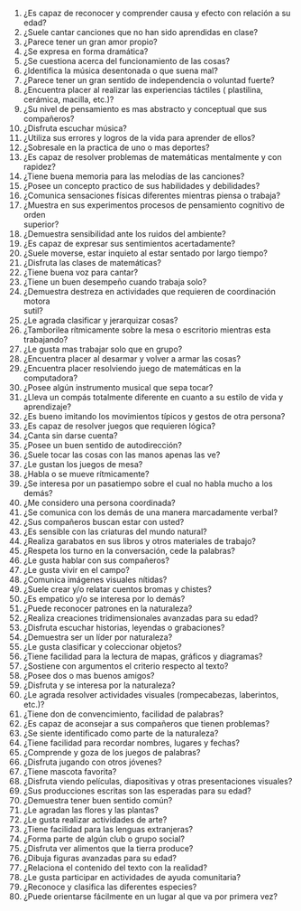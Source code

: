 1. ¿Es capaz de reconocer y comprender causa y efecto con relación a su   edad? 
2. ¿Suele cantar canciones que no han sido aprendidas en clase? 
3. ¿Parece tener un gran amor propio? 
4. ¿Se expresa en forma dramática? 
5. ¿Se cuestiona acerca del funcionamiento de las cosas? 
6. ¿Identifica la música desentonada o que suena mal? 
7. ¿Parece tener un gran sentido de independencia o voluntad fuerte? 
8. ¿Encuentra placer al realizar las experiencias táctiles   ( plastilina,  
     cerámica, macilla, etc.)? 
9. ¿Su nivel de pensamiento es mas abstracto y conceptual que sus  
     compañeros? 
10. ¿Disfruta escuchar música? 
11. ¿Utiliza sus errores y logros de la vida para aprender de ellos? 
12. ¿Sobresale en la practica de uno o mas deportes? 
13. ¿Es capaz de resolver problemas de matemáticas mentalmente y con    
      rapidez? 
14. ¿Tiene buena memoria para las melodías de las canciones? 
15. ¿Posee un concepto practico de sus habilidades y debilidades?  
16. ¿Comunica sensaciones físicas diferentes mientras piensa o trabaja?  
17. ¿Muestra en sus experimentos procesos de pensamiento cognitivo de orden  
       superior? 
18. ¿Demuestra sensibilidad ante los ruidos del ambiente? 
19. ¿Es capaz de expresar sus sentimientos acertadamente? 
20. ¿Suele moverse, estar inquieto al estar sentado por largo tiempo? 
21. ¿Disfruta las clases de matemáticas? 
22. ¿Tiene buena voz para cantar? 
23. ¿Tiene un buen desempeño cuando trabaja solo? 
24. ¿Demuestra destreza en actividades que requieren de coordinación motora  
        sutil? 
25. ¿Le agrada clasificar y jerarquizar cosas? 
26. ¿Tamborilea rítmicamente sobre la mesa o escritorio mientras esta    
       trabajando? 
27. ¿Le gusta mas trabajar solo que en grupo? 
28. ¿Encuentra placer al desarmar y volver a armar las cosas? 
29. ¿Encuentra placer resolviendo juego de matemáticas en la computadora? 
30. ¿Posee algún instrumento musical que sepa tocar? 
31. ¿Lleva un compás totalmente diferente en cuanto a su estilo de vida y  
       aprendizaje? 
32. ¿Es bueno imitando los movimientos típicos y gestos de otra persona? 
33. ¿Es capaz de resolver juegos que requieren lógica? 
34. ¿Canta sin darse cuenta? 
35. ¿Posee un buen sentido de autodirección? 
36. ¿Suele tocar las cosas con las manos apenas las ve? 
37. ¿Le gustan los juegos de mesa? 
38. ¿Habla o se mueve rítmicamente? 
39. ¿Se interesa por un pasatiempo sobre el cual no habla mucho a  los demás? 
40. ¿Me considero una persona coordinada? 
41. ¿Se comunica con los demás de una manera marcadamente verbal? 
42. ¿Sus compañeros buscan estar con usted? 
43. ¿Es sensible con las criaturas del mundo natural? 
44. ¿Realiza garabatos en sus libros y otros materiales de trabajo? 
45. ¿Respeta los turno en la conversación, cede la palabras? 
46. ¿Le gusta hablar con sus compañeros? 
47. ¿Le gusta vivir en el campo? 
48. ¿Comunica imágenes visuales nítidas? 
49. ¿Suele crear y/o relatar cuentos bromas y chistes? 
50. ¿Es empatico y/o se interesa por lo demás? 
51. ¿Puede reconocer patrones en la naturaleza? 
52. ¿Realiza creaciones tridimensionales avanzadas para su edad? 
53. ¿Disfruta escuchar historias, leyendas o grabaciones? 
54. ¿Demuestra ser un líder por naturaleza? 
55. ¿Le gusta clasificar y coleccionar objetos? 
56. ¿Tiene facilidad para la lectura de mapas, gráficos y diagramas? 
57. ¿Sostiene con argumentos el criterio respecto al texto? 
58. ¿Posee dos o mas buenos amigos? 
59. ¿Disfruta y se interesa por la naturaleza? 
60. ¿Le agrada resolver actividades visuales (rompecabezas, laberintos, etc.)? 
61. ¿Tiene don de convencimiento, facilidad de palabras? 
62. ¿Es capaz de aconsejar a sus compañeros que tienen problemas? 
63. ¿Se siente identificado como parte de la naturaleza? 
64. ¿Tiene facilidad para recordar nombres, lugares y fechas? 
65. ¿Comprende y goza de los juegos de palabras? 
66. ¿Disfruta jugando con otros jóvenes? 
67. ¿Tiene mascota favorita? 
68. ¿Disfruta viendo películas, diapositivas y otras presentaciones visuales? 
69. ¿Sus producciones escritas son las esperadas para su edad? 
70. ¿Demuestra tener buen sentido común? 
71. ¿Le agradan las flores y las plantas? 
72. ¿Le gusta realizar actividades de arte? 
73. ¿Tiene facilidad para las lenguas extranjeras? 
74. ¿Forma parte de algún club o grupo social? 
75. ¿Disfruta ver alimentos que la tierra produce? 
76. ¿Dibuja figuras avanzadas para su edad? 
77. ¿Relaciona el contenido del texto con la realidad? 
78. ¿Le gusta participar en actividades de ayuda comunitaria?  
79. ¿Reconoce y clasifica las diferentes especies? 
80. ¿Puede orientarse fácilmente en un lugar al que va por primera vez?
